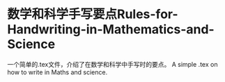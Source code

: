 # 数学和科学手写要点Rules-for-Handwriting-in-Mathematics-and-Science
一个简单的.tex文件，介绍了在数学和科学中手写时的要点。
A simple .tex on how to write in Maths and science.
